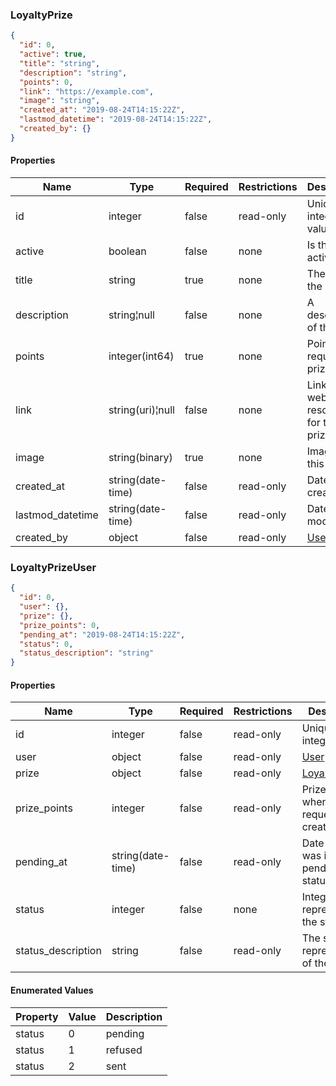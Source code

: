 <h3 id="tocS_LoyaltyPrize">LoyaltyPrize</h3>
<!-- backwards compatibility -->
<a id="schemaloyaltyprize"></a>
<a id="schema_LoyaltyPrize"></a>
<a id="tocSloyaltyprize"></a>
<a id="tocsloyaltyprize"></a>

```json
{
  "id": 0,
  "active": true,
  "title": "string",
  "description": "string",
  "points": 0,
  "link": "https://example.com",
  "image": "string",
  "created_at": "2019-08-24T14:15:22Z",
  "lastmod_datetime": "2019-08-24T14:15:22Z",
  "created_by": {}
}

```

#### Properties

|Name|Type|Required|Restrictions|Description|
|---|---|---|---|---|
|id|integer|false|read-only|Unique integer value|
|active|boolean|false|none|Is this prize active?|
|title|string|true|none|The title of the prize|
|description|string¦null|false|none|A description of the prize|
|points|integer(int64)|true|none|Points to request this prize|
|link|string(uri)¦null|false|none|Link to a web resource for this prize|
|image|string(binary)|true|none|Image of this prize|
|created_at|string(date-time)|false|read-only|Date of creation|
|lastmod_datetime|string(date-time)|false|read-only|Date of last modify|
|created_by|object|false|read-only|[User](#schemauser)|

<h3 id="tocS_LoyaltyPrizeUser">LoyaltyPrizeUser</h3>
<!-- backwards compatibility -->
<a id="schemaloyaltyprizeuser"></a>
<a id="schema_LoyaltyPrizeUser"></a>
<a id="tocSloyaltyprizeuser"></a>
<a id="tocsloyaltyprizeuser"></a>

```json
{
  "id": 0,
  "user": {},
  "prize": {},
  "prize_points": 0,
  "pending_at": "2019-08-24T14:15:22Z",
  "status": 0,
  "status_description": "string"
}
```

#### Properties

|Name|Type|Required|Restrictions|Description|
|---|---|---|---|---|
|id|integer|false|read-only|Unique integer value|
|user|object|false|read-only|[User](#schemauser)|
|prize|object|false|read-only|[LoyaltyPrize](#schemaloyaltyprize)|
|prize_points|integer|false|read-only|Prize points when the request was created|
|pending_at|string(date-time)|false|read-only|Date since it was in pending status|
|status|integer|false|none|Integer value representing the status|
|status_description|string|false|read-only|The string representation of the status|

#### Enumerated Values

|Property|Value|Description|
|---|---|---|
|status|0|pending|
|status|1|refused|
|status|2|sent|
